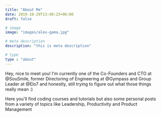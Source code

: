 ```yaml
---
title: "About Me"
date: 2019-10-29T13:49:23+06:00
draft: false

# image
image: "images/alex-gama.jpg"

# meta description
description: "this is meta description"

# type
type : "about"
---
```


Hey, nice to meet you! I'm currently one of the Co-Founders and CTO at @SouSmile, former Directoring of Engineering
at @Gympass and Group Leader at @Elo7 and honestly, still trying to figure out what those things really mean :)

Here you'll find coding courses and tutorials but also some personal posts from a variety of topics like Leadership,
Productivity and Product Management